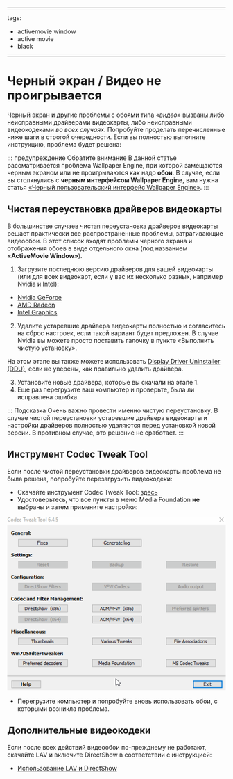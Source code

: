 - - -
tags:
  - activemovie window
  - active movie
  - black
- - -


# Черный экран / Видео не проигрывается

Черный экран и другие проблемы с обоями типа *«видео»* вызваны либо неисправными драйверами видеокарты, либо неисправными видеокодеками *во всех случаях*. Попробуйте проделать перечисленные ниже шаги в строгой очередности. Если вы полностью выполните инструкцию, проблема будет решена:

::: предупреждение Обратите внимание В данной статье рассматривается проблема Wallpaper Engine, при которой замещаются черным экраном или не проигрываются как надо **обои**. В случае, если вы столкнулись с **черным интерфейсом Wallpaper Engine**, вам нужна статья [«Черный пользовательский интерфейс Wallpaper Engine»](/interface/broken.html#wallpaper-engine-interface-is-black). :::

## Чистая переустановка драйверов видеокарты

В большинстве случаев чистая переустановка драйверов видеокарты решает практически все распространенные проблемы, затрагивающие видеообои. В этот список входят проблемы черного экрана и отображения обоев в виде отдельного окна (под названием **«ActiveMovie Window»**).

1. Загрузите последнюю версию драйверов для вашей видеокарты (или для всех видеокарт, если у вас их несколько разных, например Nvidia и Intel):

* [Nvidia GeForce](https://www.nvidia.com/Download/index.aspx)
* [AMD Radeon](https://www.amd.com/support)
* [Intel Graphics](https://downloadcenter.intel.com/product/80939/Graphics-Drivers)

2. Удалите устаревшие драйвера видеокарты полностью и согласитесь на сброс настроек, если такой вариант будет предложен. В случае Nvidia вы можете просто поставить галочку в пункте «Выполнить чистую установку».

На этом этапе вы также можете использовать [Display Driver Uninstaller (DDU)](https://www.guru3d.com/files-details/display-driver-uninstaller-download.html), если не уверены, как правильно удалить драйвера.

3. Установите новые драйвера, которые вы скачали на этапе 1.
4. Еще раз перегрузите ваш компьютер и проверьте, была ли исправлена ошибка.

::: Подсказка Очень важно провести именно чистую переустановку. В случае чистой переустановки устаревшие драйвера видеокарты и настройки драйверов полностью удаляются перед установкой новой версии. В противном случае, это решение не сработает. :::

## Инструмент Codec Tweak Tool

Если после чистой переустановки драйверов видеокарты проблема не была решена, попробуйте перезагрузить видеокодеки:

* Скачайте инструмент Codec Tweak Tool: [здесь](https://www.codecguide.com/download_other.htm)
* Удостоверьтесь, что все пункты в меню Media Foundation **не** выбраны и затем примените настройки:

![Снимите галочки со всех пунктов в меню Media Foundation](./codectweak.gif)

* Перегрузите компьютер и попробуйте вновь использовать обои, с которыми возникла проблема.

## Дополнительные видеокодеки

Если после всех действий видеообои по-прежднему не работают, скачайте LAV и включите DirectShow в соответствии с инструкцией:

* [Использование LAV и DirectShow](/videos/lav.html)